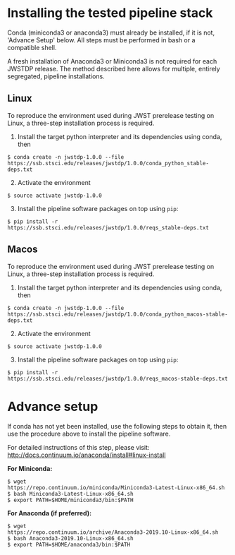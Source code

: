 # Installing the tested pipeline stack

Conda (miniconda3 or anaconda3) must already be installed, if it is not,
'Advance Setup' below.
All steps must be performed in bash or a compatible shell.

A fresh installation of Anaconda3 or Miniconda3 is not required for each JWSTDP
release. The method described here allows for multiple, entirely segregated,
pipeline installations.

## Linux
To reproduce the environment used during JWST prerelease testing on Linux, a 
three-step installation process is required.

1) Install the target python interpreter and its dependencies using conda, then
```
$ conda create -n jwstdp-1.0.0 --file
https://ssb.stsci.edu/releases/jwstdp/1.0.0/conda_python_stable-deps.txt
```

2) Activate the environment
```
$ source activate jwstdp-1.0.0
```

3) Install the pipeline software packages on top using `pip`:
```
$ pip install -r https://ssb.stsci.edu/releases/jwstdp/1.0.0/reqs_stable-deps.txt
```

## Macos
To reproduce the environment used during JWST prerelease testing on Linux, a 
three-step installation process is required.

1) Install the target python interpreter and its dependencies using conda, then
```
$ conda create -n jwstdp-1.0.0 --file
https://ssb.stsci.edu/releases/jwstdp/1.0.0/conda_python_macos-stable-deps.txt
```

2) Activate the environment
```
$ source activate jwstdp-1.0.0
```

3) Install the pipeline software packages on top using `pip`:
```
$ pip install -r https://ssb.stsci.edu/releases/jwstdp/1.0.0/reqs_macos-stable-deps.txt
```

# Advance setup
 
If conda has not yet been installed, use the following steps to obtain
it, then use the procedure above to install the pipeline software.

For detailed instructions of this step, please visit: http://docs.continuum.io/anaconda/install#linux-install

**For Miniconda:**

```
$ wget
https://repo.continuum.io/miniconda/Miniconda3-Latest-Linux-x86_64.sh
$ bash Miniconda3-Latest-Linux-x86_64.sh
$ export PATH=$HOME/miniconda3/bin:$PATH
```

**For Anaconda (if preferred):**

```
$ wget
https://repo.continuum.io/archive/Anaconda3-2019.10-Linux-x86_64.sh
$ bash Anaconda3-2019.10-Linux-x86_64.sh
$ export PATH=$HOME/anaconda3/bin:$PATH
```
